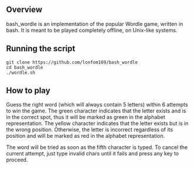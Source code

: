 ## Overview

bash_wordle is an implementation of the popular Wordle game, written in bash.
It is meant to be played completely offline, on Unix-like systems.

## Running the script

```
git clone https://github.com/lonfom169/bash_wordle
cd bash_wordle
./wordle.sh
```

## How to play

Guess the right word (which will always contain 5 letters) within 6 attempts to
win the game. The green character indicates that the letter exists and is in the
correct spot, thus it will be marked as green in the alphabet representation.
The yellow character indicates that the letter exists but is in the wrong position.
Otherwise, the letter is incorrect regardless of its position and will be marked as
red in the alphabet representation.

The word will be tried as soon as the fifth character is typed. To cancel the current
attempt, just type invalid chars until it fails and press any key to proceed.
